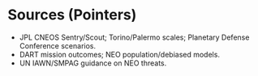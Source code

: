 # Sources (Pointers)
- JPL CNEOS Sentry/Scout; Torino/Palermo scales; Planetary Defense Conference scenarios.
- DART mission outcomes; NEO population/debiased models.
- UN IAWN/SMPAG guidance on NEO threats.
